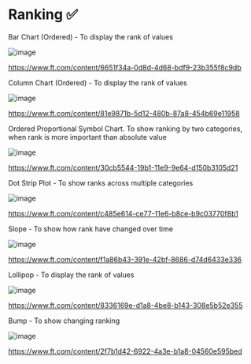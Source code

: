 # Ranking ✅

Bar Chart (Ordered) - To display the rank of values

![image](https://github.com/avatorl/Deneb-Vega-Templates/assets/59934292/5cbfba85-35e3-47da-a2d3-1039e39cabf0)

https://www.ft.com/content/6651f34a-0d8d-4d68-bdf9-23b355f8c9db

Column Chart (Ordered) - To display the rank of values

![image](https://github.com/avatorl/Deneb-Vega-Templates/assets/59934292/86336335-b00b-41cd-bd9d-24c7f9bbf3f5)

https://www.ft.com/content/81e9871b-5d12-480b-87a8-454b69e11958

Ordered Proportional Symbol Chart. To show ranking by two categories, when rank is more important than absolute value

![image](https://github.com/avatorl/Deneb-Vega-Templates/assets/59934292/4eafefce-ec04-47f5-8fc0-2d4be3eb4c6c)

https://www.ft.com/content/30cb5544-19b1-11e9-9e64-d150b3105d21

Dot Strip Plot - To show ranks across multiple categories

![image](https://github.com/avatorl/Deneb-Vega-Templates/assets/59934292/0a14a969-6c8a-44fd-ac4b-633a3e609896)

https://www.ft.com/content/c485e614-ce77-11e6-b8ce-b9c03770f8b1

Slope - To show how rank have changed over time

![image](https://github.com/avatorl/Deneb-Vega-Templates/assets/59934292/d5765da8-8f44-44de-bc84-4896ade9aeee)

https://www.ft.com/content/f1a86b43-391e-42bf-8686-d74d6433e336

Lollipop - To display the rank of values

![image](https://github.com/avatorl/Deneb-Vega-Templates/assets/59934292/7a3de6a8-5413-4c9b-aa5c-5526363d1337)

https://www.ft.com/content/8336169e-d1a8-4be8-b143-308e5b52e355

Bump - To show changing ranking

![image](https://github.com/avatorl/Deneb-Vega-Templates/assets/59934292/25dcfdba-e929-4494-a48d-db699f6cbf75)

https://www.ft.com/content/2f7b1d42-6922-4a3e-b1a8-04560e595bed



